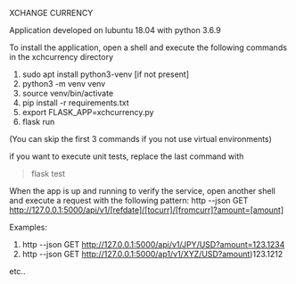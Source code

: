 XCHANGE CURRENCY

Application developed on lubuntu 18.04 with python 3.6.9

To install the application, open a shell and  execute the following commands in the xchcurrency directory

1) sudo apt install python3-venv [if not present] 
2) python3 -m venv venv
3) source venv/bin/activate
4) pip install -r requirements.txt
5) export FLASK_APP=xchcurrency.py
6) flask run

(You can skip the first 3 commands if you not use virtual environments)

if you want to execute unit tests, replace the last command with
> flask test

When the app is up and running to verify the service, open another shell and execute a request with the following pattern:
http --json GET http://127.0.0.1:5000/api/v1/[refdate]/[tocurr]/[fromcurr]?amount=[amount]

Examples:
1)  http --json GET http://127.0.0.1:5000/api/v1/JPY/USD?amount=123.1234
2)  http --json GET http://127.0.0.1:5000/ap1/v1/XYZ/USD?amount)123.1212

etc..

